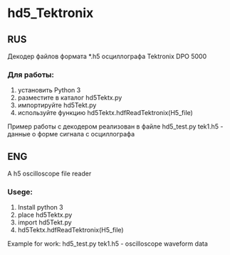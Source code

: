 # hd5_Tektronix

## RUS

Декодер файлов формата *.h5 осциллографа Tektronix DPO 5000

### Для работы:
 1. установить Python 3
 2. разместите в каталог hd5Tektx.py
 3. импортируйте hd5Tekt.py
 4. используйте функцию hd5Tektx.hdfReadTektronix(H5_file)

Пример работы с декодером реализован в файле hd5_test.py
tek1.h5 - данные о форме сигнала с осциллографа

## ENG

A h5 oscilloscope file reader

### Usege:

1. Install python 3
2. place hd5Tektx.py
3. import hd5Tekt.py
4. hd5Tektx.hdfReadTektronix(H5_file)

Example for work: hd5_test.py
tek1.h5 - oscilloscope waveform data
